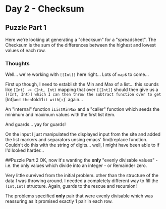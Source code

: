 # Day 2 - Checksum
## Puzzle Part 1
Here we're looking at generating a "checksum" for a "spreadsheet". The Checksum is the sum of the differences between the highest and lowest values of each row.

### Thoughts
Well... we're working with `[[Int]]` here right... Lots of `map`s to come...

First up though, I need to establish the Min and Max of a list... this sounds like `[Int] -> (Int, Int)` mapping that over `[[Int]]` should then give us a `[(Int, Int)] which I can then throw the subtract function over to get `[Int]` and then `foldr1` it with `(+)` again...

An "internal" function `iListMinMax` and a "caller" function which seeds the minimum and maximum values with the first list item.

And guards... yay for guards!

On the input I just manipulated the displayed input from the site and added the list markers and separators unsing emacs' find/replace function. Couldn't do this with the string of digits... well, I might have been able to if I'd looked harder...

##Puzzle Part 2
OK, now it's wanting the **only** "evenly divisable values" - i.e. the only values which divide into an integer - or Remainder zero.

Very little survived from the initial problem. other than the structure of the data I was throwing around. I needed a completely different way to fill the `(Int,Int)` structure. Again, guards to the rescue and recursion!

The problems specified **only** pair that were evenly divisable which was reassuring as it promised exactly 1 pair in each row.